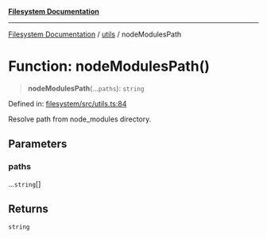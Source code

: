 [**Filesystem Documentation**](../../README.md)

***

[Filesystem Documentation](../../README.md) / [utils](../README.md) / nodeModulesPath

# Function: nodeModulesPath()

> **nodeModulesPath**(...`paths`): `string`

Defined in: [filesystem/src/utils.ts:84](https://github.com/stonemjs/filesystem/blob/3507c649e7e162008a7a2fa6bc8b30287cce6f59/src/utils.ts#L84)

Resolve path from node_modules directory.

## Parameters

### paths

...`string`[]

## Returns

`string`
